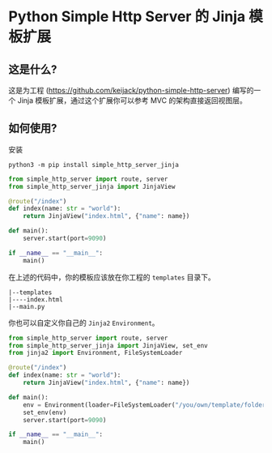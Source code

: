 # Python Simple Http Server 的 Jinja 模板扩展

## 这是什么?

这是为工程 (https://github.com/keijack/python-simple-http-server) 编写的一个 Jinja 模板扩展，通过这个扩展你可以参考 MVC 的架构直接返回视图层。

## 如何使用?

安装

```
python3 -m pip install simple_http_server_jinja
```

```python
from simple_http_server import route, server
from simple_http_server_jinja import JinjaView

@route("/index")
def index(name: str = "world"):
    return JinjaView("index.html", {"name": name})

def main():
    server.start(port=9090)

if __name__ == "__main__":
    main()
```

在上述的代码中，你的模板应该放在你工程的 `templates` 目录下。

```
|--templates
|----index.html
|--main.py
```

你也可以自定义你自己的 `Jinja2` `Environment`。

```python
from simple_http_server import route, server
from simple_http_server_jinja import JinjaView, set_env
from jinja2 import Environment, FileSystemLoader

@route("/index")
def index(name: str = "world"):
    return JinjaView("index.html", {"name": name})

def main():
    env = Environment(loader=FileSystemLoader("/you/own/template/folder"))
    set_env(env)
    server.start(port=9090)

if __name__ == "__main__":
    main()
```